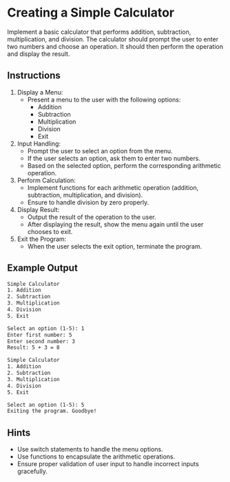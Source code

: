 # Creating a Simple Calculator

Implement a basic calculator that performs addition, subtraction, multiplication, and
division. The calculator should prompt the user to enter two numbers and choose an
operation. It should then perform the operation and display the result.

## Instructions

1. Display a Menu:
    - Present a menu to the user with the following options:
        - Addition
        - Subtraction
        - Multiplication
        - Division
        - Exit
1. Input Handling:
    - Prompt the user to select an option from the menu.
    - If the user selects an option, ask them to enter two numbers.
    - Based on the selected option, perform the corresponding arithmetic operation.
1. Perform Calculation:
    - Implement functions for each arithmetic operation (addition, subtraction,
      multiplication, and division).
    - Ensure to handle division by zero properly.
1. Display Result:
    - Output the result of the operation to the user.
    - After displaying the result, show the menu again until the user chooses to exit.
1. Exit the Program:
    - When the user selects the exit option, terminate the program.

## Example Output

```txt
Simple Calculator
1. Addition
2. Subtraction
3. Multiplication
4. Division
5. Exit

Select an option (1-5): 1
Enter first number: 5
Enter second number: 3
Result: 5 + 3 = 8

Simple Calculator
1. Addition
2. Subtraction
3. Multiplication
4. Division
5. Exit

Select an option (1-5): 5
Exiting the program. Goodbye!
```

## Hints

- Use switch statements to handle the menu options.
- Use functions to encapsulate the arithmetic operations.
- Ensure proper validation of user input to handle incorrect inputs gracefully.
